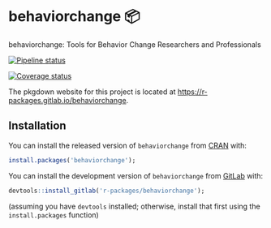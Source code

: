
# behaviorchange 📦

behaviorchange: Tools for Behavior Change Researchers and Professionals

<!-- badges: start -->

[![Pipeline
status](https://gitlab.com/r-packages/behaviorchange/badges/master/pipeline.svg)](https://gitlab.com/r-packages/behaviorchange/commits/master)

[![Coverage
status](https://codecov.io/gl/r-packages/behaviorchange/branch/master/graph/badge.svg)](https://codecov.io/gl/r-packages/behaviorchange?branch=master)

<!-- badges: end -->

The pkgdown website for this project is located at
<https://r-packages.gitlab.io/behaviorchange>.

<!--------------------------------------------->

<!-- Start of a custom bit for every package -->

<!--------------------------------------------->

<!--------------------------------------------->

<!--  End of a custom bit for every package  -->

<!--------------------------------------------->

## Installation

You can install the released version of `behaviorchange` from
[CRAN](https://CRAN.R-project.org) with:

``` r
install.packages('behaviorchange');
```

You can install the development version of `behaviorchange` from
[GitLab](https://gitlab.com) with:

``` r
devtools::install_gitlab('r-packages/behaviorchange');
```

(assuming you have `devtools` installed; otherwise, install that first
using the `install.packages` function)
